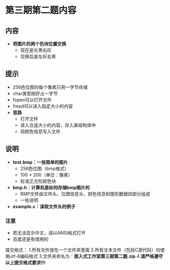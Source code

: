# 第三期第二题内容

内容
-

- **将图片的两个色块位置交换**
  - 现在是左黑右灰
  - 交换后是左灰右黑

提示
-

- 256色位图的每个像素只用一字节存储
- char类型刚好占一字节
- fopen可以打开文件
- fread可以读入指定大小的内容
- **思路**
  - 打开文件
  - 读入合适大小的内容，存入某结构体中
  - 将颜色信息写入文件

说明
-

- **test.bmp：一张简单的图片**
  - 256色位图（bmp格式）
  - 100 * 200（单位：像素）
  - 标准正方形颜色块
- **bmp.h：计算机是如何存储bmp图片的**
  - BMP文件由文件头、位图信息头、颜色信息和图形数据四部分组成
  - 一些说明
- **example.c：读取文件头的例子**

### 注意

- 若无法显示中文，请以ANSI格式打开
- 百度还是有很用的

提交格式：
1.所有文件放在一个文件夹里面
2.所有文本文件（包括C源代码）均使用utf-8编码格式
3.文件夹命名为：**嵌入式工作室第三期第二题.zip**
4.**请严格遵守以上提交格式要求!!!**
